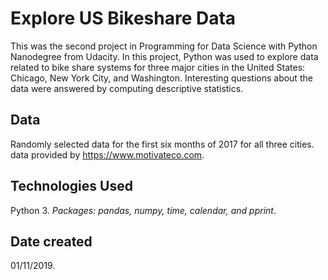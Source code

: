 # Explore US Bikeshare Data
This was the second project in Programming for Data Science with Python Nanodegree from Udacity. In this project, Python was used to explore data related to bike share systems for three major cities in the United States: Chicago, New York City, and Washington. Interesting questions about the data were answered by computing descriptive statistics.

## Data
Randomly selected data for the first six months of 2017 for all three cities.
data provided by https://www.motivateco.com.

## Technologies Used
Python 3.  *Packages: pandas, numpy, time, calendar, and pprint*.

## Date created
01/11/2019.
